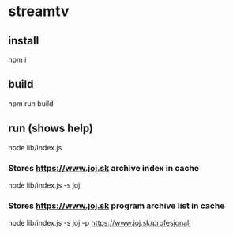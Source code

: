 # streamtv

## install
npm i

## build
npm run build

## run (shows help)
node lib/index.js

### Stores https://www.joj.sk archive index in cache
node lib/index.js -s joj

### Stores https://www.joj.sk program archive list in cache
node lib/index.js -s joj -p https://www.joj.sk/profesionali

